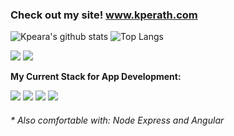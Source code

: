 ### Check out my site! www.kperath.com

![Kpeara's github stats](https://github-readme-stats.vercel.app/api?username=kpeara&show_icons=true&theme=radical)
![Top Langs](https://github-readme-stats.vercel.app/api/top-langs/?username=kpeara&theme=radical&layout=compact)

![](https://img.shields.io/badge/OS:-Linux/Windows-informational?style=flat-square&logoColor=white&color=black&labelColor=black)
![](https://img.shields.io/badge/Editor:-Intellij/Vscode/Vim-informational?style=flat-square&logoColor=white&color=black&labelColor=black)

<strong>My Current Stack for App Development:</strong>

![](https://img.shields.io/badge/Backend:-Java_Spring*-informational?style=for-the-badge&logo=spring&color=black&labelColor=black)
![](https://img.shields.io/badge/Frontend:-React*-informational?style=for-the-badge&logo=react&color=black&labelColor=black)
![](https://img.shields.io/badge/State:-Redux-informational?style=for-the-badge&logoColor=CD62F0&logo=redux&color=black&labelColor=black)
![](https://img.shields.io/badge/Database:-MySQL-informational?style=for-the-badge&logoColor=orange&logo=mysql&color=black&labelColor=black)
<!--![](https://img.shields.io/badge/Database:-Postgres-informational?style=for-the-badge&logoColor=blue&logo=postgresql&color=black&labelColor=black)-->
<!--![](https://img.shields.io/badge/Server:-Apache-informational?style=for-the-badge&logoColor=orange&logo=apache&color=black&labelColor=black)-->

###### \* Also comfortable with: Node Express and Angular
<!--
Consider Adding: LinkedIn under a section called Contact Me
Consider adding your personal site under a section called: My site (made with react and github pages (gatsby? might help with speed))
-->

<!-- consider this red color: FF5262 -->

<!-- might remove angular, depending on if I use it during work -->

<!-- Add Apache once you get confident using HTTP Service and maybe mention Docker and Kubernetes experience -->
<!-- Add Gatsby and Docker (kubernetes) and AWS, kotlin -->
